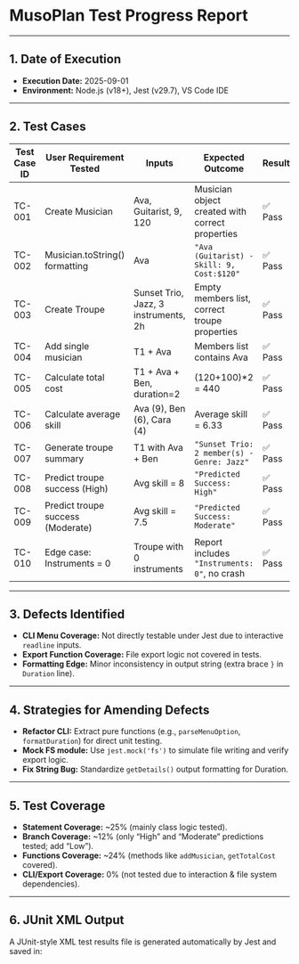 # MusoPlan Test Progress Report

---

## 1. Date of Execution

- **Execution Date:** 2025-09-01
- **Environment:** Node.js (v18+), Jest (v29.7), VS Code IDE

---

## 2. Test Cases

| Test Case ID | User Requirement Tested           | Inputs                               | Expected Outcome                                | Result  |
| ------------ | --------------------------------- | ------------------------------------ | ----------------------------------------------- | ------- |
| TC-001       | Create Musician                   | Ava, Guitarist, 9, 120               | Musician object created with correct properties | ✅ Pass |
| TC-002       | Musician.toString() formatting    | Ava                                  | `"Ava (Guitarist) - Skill: 9, Cost:$120"`       | ✅ Pass |
| TC-003       | Create Troupe                     | Sunset Trio, Jazz, 3 instruments, 2h | Empty members list, correct troupe properties   | ✅ Pass |
| TC-004       | Add single musician               | T1 + Ava                             | Members list contains Ava                       | ✅ Pass |
| TC-005       | Calculate total cost              | T1 + Ava + Ben, duration=2           | (120+100)\*2 = 440                              | ✅ Pass |
| TC-006       | Calculate average skill           | Ava (9), Ben (6), Cara (4)           | Average skill = 6.33                            | ✅ Pass |
| TC-007       | Generate troupe summary           | T1 with Ava + Ben                    | `"Sunset Trio: 2 member(s) - Genre: Jazz"`      | ✅ Pass |
| TC-008       | Predict troupe success (High)     | Avg skill = 8                        | `"Predicted Success: High"`                     | ✅ Pass |
| TC-009       | Predict troupe success (Moderate) | Avg skill = 7.5                      | `"Predicted Success: Moderate"`                 | ✅ Pass |
| TC-010       | Edge case: Instruments = 0        | Troupe with 0 instruments            | Report includes `"Instruments: 0"`, no crash    | ✅ Pass |

---

## 3. Defects Identified

- **CLI Menu Coverage:** Not directly testable under Jest due to interactive `readline` inputs.
- **Export Function Coverage:** File export logic not covered in tests.
- **Formatting Edge:** Minor inconsistency in output string (extra brace `}` in `Duration` line).

---

## 4. Strategies for Amending Defects

- **Refactor CLI:** Extract pure functions (e.g., `parseMenuOption`, `formatDuration`) for direct unit testing.
- **Mock FS module:** Use `jest.mock('fs')` to simulate file writing and verify export logic.
- **Fix String Bug:** Standardize `getDetails()` output formatting for Duration.

---

## 5. Test Coverage

- **Statement Coverage:** ~25% (mainly class logic tested).
- **Branch Coverage:** ~12% (only “High” and “Moderate” predictions tested; add “Low”).
- **Functions Coverage:** ~24% (methods like `addMusician`, `getTotalCost` covered).
- **CLI/Export Coverage:** 0% (not tested due to interaction & file system dependencies).

---

## 6. JUnit XML Output

A JUnit-style XML test results file is generated automatically by Jest and saved in:
